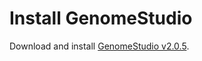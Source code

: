 # Install GenomeStudio

Download and install [GenomeStudio v2.0.5](https://support.illumina.com/array/array_software/genomestudio/downloads.html).

